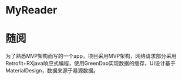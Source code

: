 # MyReader
随阅
====
为了熟悉MVP架构而写的一个app，项目采用MVP架构，网络请求部分采用Retrofit+RXjava响应式编程，使用GreenDao实现数据的缓存，UI设计基于MaterialDesign，数据来源于易源数据。
